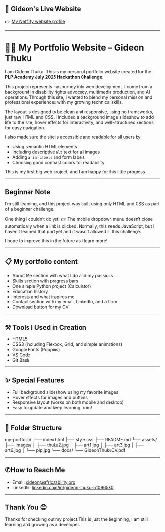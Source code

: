 ## 🔎 Gideon's Live Website

👉 [My Netflify website profile](https://gideonthukuprofile.netlify.app/) 

---

# 💼🌐 My Portfolio Website – Gideon Thuku
I am Gideon Thuku. This is my personal portfolio website created for the **PLP Academy July 2025 Hackathon Challenge**. 

This project represents my journey into web development. I come from a background in disability rights advocacy, multimedia production, and AI operations. Through this site, I wanted to blend my personal mission and professional experiences with my growing technical skills.

The layout is designed to be clean and responsive, using no frameworks, just raw HTML and CSS. I included a background image slideshow to add life to the site, hover effects for interactivity, and well-structured sections for easy navigation.

I also made sure the site is accessible and readable for all users by:
- Using semantic HTML elements
- Including descriptive `alt` text for all images
- Adding `aria-labels` and form labels
- Choosing good contrast colors for readability

This is my first big web project, and I am happy for this little progress

---

## Beginner Note
I’m still learning, and this project was built using only HTML and CSS as part of a beginner challenge.

One thing I couldn’t do yet:
👉 The mobile dropdown menu doesn’t close automatically when a link is clicked. Normally, this needs JavaScript, but I haven’t learned that part yet and it wasn’t allowed in this challenge.

I hope to improve this in the future as I learn more!

---

## 📋 My portfolio content

- About Me section with what I do and my passions
- Skills section with progress bars
- One simple Python project (Calculator)
- Education history
- Interests and what inspires me
- Contact section with my email, LinkedIn, and a form
- Download button for my CV

---

## ⚒️ Tools I Used in Creation

- HTML5
- CSS3 (including Flexbox, Grid, and simple animations)
- Google Fonts (Poppins)
- VS Code
- Git Bash

---

## ✨ Special Features

- Full background slideshow using my favorite images
- Hover effects for images and buttons
- Responsive layout (works on both mobile and desktop)
- Easy to update and keep learning from!

---

## 📂 Folder Structure

my-portfolio/
├── index.html
├── style.css
├── README.md
└── assets/
├── images/
│ ├── thuku2.jpg
│ ├── art1.jpg
│ ├── art3.jpg
│ ├── art6.jpg
│ └── plp.jpg
└── docs/
└── GideonThukuCV.pdf


---

## ✆How to Reach Me

- Email: [gideon@africaability.org](mailto:gideon@africaability.org)
- LinkedIn: [linkedin.com/in/gideon-thuku-51096580](https://www.linkedin.com/in/gideon-thuku-51096580/)

---

## Thank You 😊

Thanks for checking out my project.This is just the beginning, I am still learning and growing as a developer.



